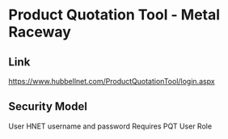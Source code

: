 # Product Quotation Tool - Metal Raceway

## Link
https://www.hubbellnet.com/ProductQuotationTool/login.aspx
## Security Model
User HNET username and password
Requires PQT User Role